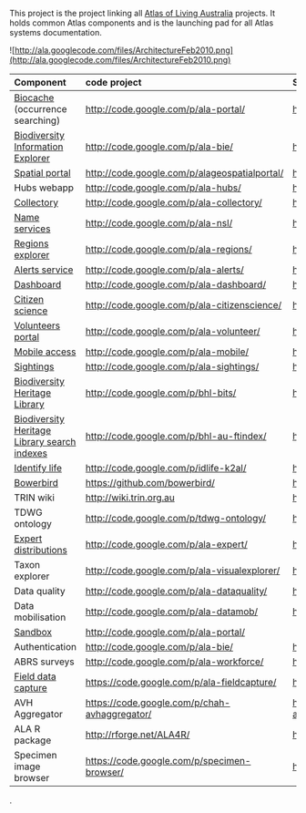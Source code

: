 This project is the project linking all [Atlas of Living Australia](http://www.ala.org.au) projects. It holds common Atlas components and is the launching pad for all Atlas systems documentation.

![http://ala.googlecode.com/files/ArchitectureFeb2010.png](http://ala.googlecode.com/files/ArchitectureFeb2010.png)

| **Component**| **code project**| **System documentation**|
|:-------------|:----------------|:------------------------|
|[Biocache](http://biocache.ala.org.au) (occurrence searching)|http://code.google.com/p/ala-portal/|http://code.google.com/p/ala-portal/wiki/GettingStarted|
|[Biodiversity Information Explorer](http://bie.ala.org.au)|http://code.google.com/p/ala-bie/|http://code.google.com/p/ala-bie/wiki|
|[Spatial portal](http://spatial.ala.org.au)|http://code.google.com/p/alageospatialportal/|http://code.google.com/p/alageospatialportal/wiki/GettingStarted|
|Hubs webapp   |http://code.google.com/p/ala-hubs/|http://code.google.com/p/ala-hubs/wiki|
|[Collectory](http://collections.ala.org.au)|http://code.google.com/p/ala-collectory/|http://code.google.com/p/ala-collectory/wiki/GettingStarted|
|[Name services](http://biodiversity.org.au/)|http://code.google.com/p/ala-nsl/|http://code.google.com/p/ala-nsl/wiki/MainPage|
|[Regions explorer](http://regions.ala.org.au)|http://code.google.com/p/ala-regions/|http://code.google.com/p/ala-regions/wiki/GettingStarted|
|[Alerts service](http://alerts.ala.org.au)|http://code.google.com/p/ala-alerts/|http://code.google.com/p/ala-alerts/wiki|
|[Dashboard](http://dashboard.ala.org.au)|http://code.google.com/p/ala-dashboard/|http://code.google.com/p/ala-dashboard/wiki|
|[Citizen science](http://www.ala.org.au/get-involved/citizen-science/fielddata-software/)|http://code.google.com/p/ala-citizenscience/|http://code.google.com/p/ala-citizenscience/wiki|
|[Volunteers portal](http://volunteer.ala.org.au)|http://code.google.com/p/ala-volunteer/|http://code.google.com/p/ala-volunteer/wiki|
|[Mobile access](http://m.ala.org.au/)|http://code.google.com/p/ala-mobile/|http://code.google.com/p/ala-mobile/wiki|
|[Sightings](http://sightings.ala.org.au/)|http://code.google.com/p/ala-sightings/|http://code.google.com/p/ala-sightings/wiki|
|[Biodiversity Heritage Library](http://bhl.ala.org.au)|http://code.google.com/p/bhl-bits/|http://code.google.com/p/bhl-bits/wiki|
|[Biodiversity Heritage Library search indexes](http://bhlidx.ala.org.au)|http://code.google.com/p/bhl-au-ftindex/|http://code.google.com/p/bhl-au-ftindex/wiki|
|[Identify life](http://www.identifylife.org/)|http://code.google.com/p/idlife-k2al/|http://code.google.com/p/idlife-k2al/wiki|
|[Bowerbird](http://www.bowerbird.org.au)|https://github.com/bowerbird/|https://github.com/Bowerbird/bowerbird-web|
|TRIN wiki     | http://wiki.trin.org.au | https://github.com/TRIN |
|TDWG ontology |http://code.google.com/p/tdwg-ontology/|http://code.google.com/p/tdwg-ontology/wiki|
|[Expert distributions](http://fish.ala.org.au)|http://code.google.com/p/ala-expert/|http://code.google.com/p/ala-expert/wiki|
|Taxon explorer|http://code.google.com/p/ala-visualexplorer/|http://code.google.com/p/ala-visualexplorer/wiki|
|Data quality  |http://code.google.com/p/ala-dataquality/|http://code.google.com/p/ala-dataquality/wiki|
|Data mobilisation|http://code.google.com/p/ala-datamob/|http://code.google.com/p/ala-datamob/wiki/SiteIndex|
|[Sandbox](http://sandbox.ala.org.au)| http://code.google.com/p/ala-portal/ |                         |
|Authentication|http://code.google.com/p/ala-bie/|http://code.google.com/p/ala-bie/wiki/Authentication|
|ABRS surveys  |http://code.google.com/p/ala-workforce/|http://code.google.com/p/ala-workforce/wiki|
|[Field data capture](http://fieldcapture-dev.ala.org.au)|https://code.google.com/p/ala-fieldcapture/|https://code.google.com/p/ala-fieldcapture/wiki/GettingStarted|
|AVH Aggregator|https://code.google.com/p/chah-avhaggregator/|https://code.google.com/p/chah-avhaggregator/wiki/DehispidatorScripts|
|ALA R package |http://rforge.net/ALA4R/|http://rforge.net/ALA4R/index.html|
|Specimen image browser|https://code.google.com/p/specimen-browser/|https://code.google.com/p/specimen-browser/wiki|
.